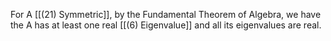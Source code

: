 For A [[(21) Symmetric]], by the Fundamental Theorem of Algebra, we have the A has at least one real [[(6) Eigenvalue]] and all its eigenvalues are real.